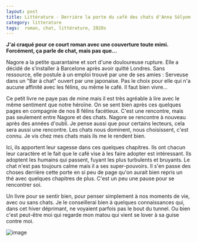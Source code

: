 ```yaml
---
layout: post
title: Littérature - Derrière la porte du café des chats d'Anna Sólyom (2020)
category: litterature 
tags:  roman, chat, littérature, 2020s
---
```


**J'ai craqué pour ce court roman avec une couverture toute mimi. Forcément, ça parle de chat, mais pas que...**

Nagore a la petite quarantaine et sort d'une douloureuse rupture. Elle a décidé de s'installer à Barcelone après avoir quitté Londres. Sans ressource, elle postule à un emploi trouvé par une de ses amies : Serveuse dans un "Bar à chat" ouvert par une japonaise. Pas le choix pour elle qui n'a aucune affinité avec les félins, ou même le café. Il faut bien vivre...

Ce petit livre ne paye pas de mine mais il est très agréable à lire avec le même sentiment que notre héroïne. On se sent bien après ces quelques pages en compagnie de nos 8 félins facétieux. C'est une rencontre, mais pas seulement entre Nagore et des chats. Nagore se rencontre à nouveau après des années d'oubli. Je pense aussi que pour certains lecteurs, cela sera aussi une rencontre. Les chats nous dominent, nous choisissent, c'est connu. Je vis chez mes chats mais ils me le rendent bien.

Ici, ils apportent leur sagesse dans ces quelques chapitres. Ils ont chacun leur caractère et le fait que le café vise à les faire adopter est intéressant. Ils adoptent les humains qui passent, fuyant les plus turbulents et bruyants. Le chat n'est pas toujours calme mais il a ses super-pouvoirs. Il s'en passe des choses derrière cette porte en si peu de page qu'on aurait bien repris un thé avec quelques chapitres de plus. C'est un peu une pause pour se rencontrer soi.

Un livre pour se sentir bien, pour penser simplement à nos moments de vie, avec ou sans chats. Je le conseillerai bien à quelques connaissances qui, dans cet hiver déprimant, ne voyaient parfois pas le bout du tunnel. Ou bien c'est peut-être moi qui regarde mon matou qui vient se lover à sa guise contre moi. 

![image](https://filedn.eu/llqi9IBxlYouGRXYG2xlROb/img/2021/portechat.jpg)
